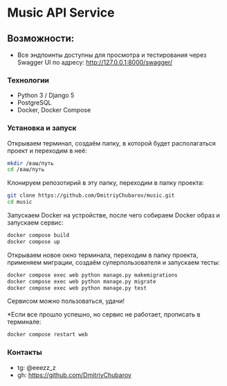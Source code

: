 # Music API Service

## Возможности:
- Все эндпоинты доступны для просмотра и тестирования через Swagger UI по адресу: http://127.0.0.1:8000/swagger/

### Технологии

- Python 3 / Django 5
- PostgreSQL
- Docker, Docker Compose

### Установка и запуск

Открываем терминал, создаём папку, в которой будет располагаться проект и переходим в неё:
```bash
mkdir /ваш/путь
cd /ваш/путь
```
Клонируем репозотирий в эту папку, переходим в папку проекта:
```bash 
git clone https://github.com/DmitriyChubarov/music.git
cd music
```
Запускаем Docker на устройстве, после чего собираем Docker образ и запускаем сервис:
```bash
docker compose build
docker compose up
```
Открываем новое окно терминала, переходим в папку проекта, применяем миграции, создаём суперпользователя и запускаем тесты:
```bash
docker compose exec web python manage.py makemigrations
docker compose exec web python manage.py migrate
docker compose exec web python manage.py test
```
Сервисом можно пользоваться, удачи!

*Если все прошло успешно, но сервис не работает, прописать в терминале:
```bash
docker compose restart web
```
  
### Контакты
- tg: @eeezz_z
- gh: https://github.com/DmitriyChubarov
